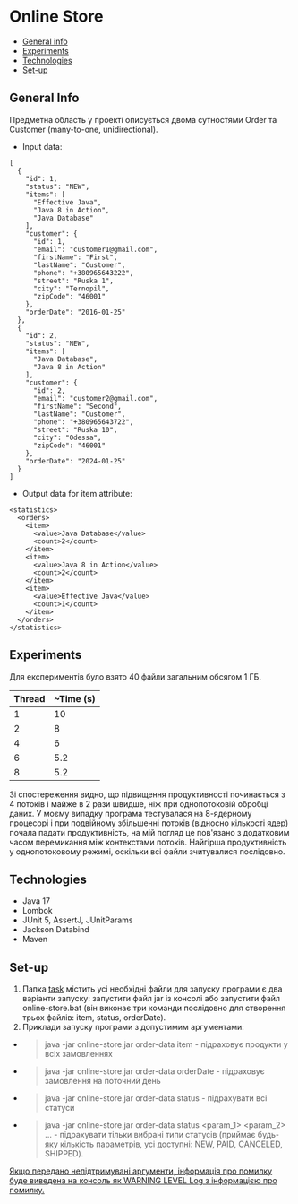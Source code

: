 # Online Store

* [General info](#general-info)
* [Experiments](#experiments)
* [Technologies](#technologies)
* [Set-up](#set-up)

## General Info

Предметна область у проекті описується двома сутностями Order та Customer (many-to-one, unidirectional).

- Input data:
```
[
  {
    "id": 1,
    "status": "NEW",
    "items": [
      "Effective Java",
      "Java 8 in Action",
      "Java Database"
    ],
    "customer": {
      "id": 1,
      "email": "customer1@gmail.com",
      "firstName": "First",
      "lastName": "Customer",
      "phone": "+380965643222",
      "street": "Ruska 1",
      "city": "Ternopil",
      "zipCode": "46001"
    },
    "orderDate": "2016-01-25"
  },
  {
    "id": 2,
    "status": "NEW",
    "items": [
      "Java Database",
      "Java 8 in Action"
    ],
    "customer": {
      "id": 2,
      "email": "customer2@gmail.com",
      "firstName": "Second",
      "lastName": "Customer",
      "phone": "+380965643722",
      "street": "Ruska 10",
      "city": "Odessa",
      "zipCode": "46001"
    },
    "orderDate": "2024-01-25"
  }
]
```
- Output data for item attribute:
```
<statistics>
  <orders>
    <item>
      <value>Java Database</value>
      <count>2</count>
    </item>
    <item>
      <value>Java 8 in Action</value>
      <count>2</count>
    </item>
    <item>
      <value>Effective Java</value>
      <count>1</count>
    </item>
  </orders>
</statistics>
```

## Experiments

Для експериментів було взято 40 файли загальним обсягом 1 ГБ.

| Thread | ~Time (s) |
|--------|-----------|
| 1      | 10        |
| 2      | 8         | 
| 4      | 6         | 
| 6      | 5.2       | 
| 8      | 5.2       |    

Зі спостереження видно, що підвищення продуктивності починається з 4 потоків і майже в 2 рази швидше, ніж при однопотоковій обробці даних. У моєму випадку програма тестувалася на 8-ядерному процесорі і при подвійному збільшенні потоків (відносно кількості ядер) почала падати продуктивність, на мій погляд це пов'язано з додатковим часом перемикання між контекстами потоків. Найгірша продуктивність у однопотоковому режимі, оскільки всі файли зчитувалися послідовно.

## Technologies
- Java 17
- Lombok
- JUnit 5, AssertJ, JUnitParams
- Jackson Databind
- Maven

## Set-up
1. Папка [task](./task) містить усі необхідні файли для запуску програми є два варіанти запуску: запустити файл jar із консолі або запустити файл online-store.bat (він виконає три команди послідовно для створення трьох файлів: item, status, orderDate).
2. Приклади запуску програми з допустимим аргументами:
- >java -jar online-store.jar order-data item - підраховує продукти у всіх замовленнях
- >java -jar online-store.jar order-data orderDate - підраховує замовлення на поточний день
- >java -jar online-store.jar order-data status - підрахувати всі статуси
- >java -jar online-store.jar order-data status <param_1> <param_2> ... - підрахувати тільки вибрані типи статусів (приймає будь-яку кількість параметрів, усі доступні: NEW, PAID, CANCELED, SHIPPED).

<ins> Якщо передано непідтримувані аргументи, інформація про помилку буде виведена на консоль як WARNING LEVEL Log з інформацією про помилку.</ins>